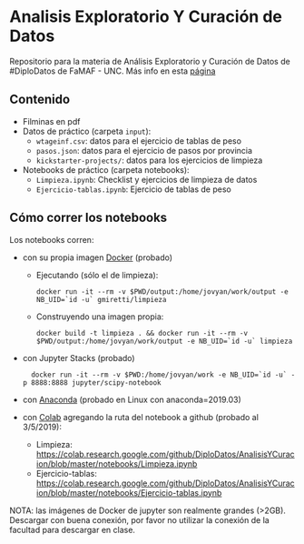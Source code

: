 # Analisis Exploratorio Y Curación de Datos

Repositorio para la materia de Análisis Exploratorio y Curación de Datos de #DiploDatos de FaMAF - UNC. Más info en esta [página](http://diplodatos.famaf.unc.edu.ar/analisis-y-curacion-de-datos/)

## Contenido

* Filminas en pdf
* Datos de práctico (carpeta `input`):
    * `wtageinf.csv`: datos para el ejercicio de tablas de peso
    * `pasos.json`: datos para el ejercicio de pasos por provincia
    * `kickstarter-projects/`: datos para los ejercicios de limpieza
* Notebooks de práctico (carpeta notebooks):
    * `Limpieza.ipynb`: Checklist y ejercicios de limpieza de datos
    * `Ejercicio-tablas.ipynb`: Ejercicio de tablas de peso

## Cómo correr los notebooks

Los notebooks corren:

* con su propia imagen [Docker](https://hub.docker.com/r/gmiretti/limpieza) (probado)
  * Ejecutando (sólo el de limpieza):

        docker run -it --rm -v $PWD/output:/home/jovyan/work/output -e NB_UID=`id -u` gmiretti/limpieza

  * Construyendo una imagen propia:

        docker build -t limpieza . && docker run -it --rm -v $PWD/output:/home/jovyan/work/output -e NB_UID=`id -u` limpieza
* con Jupyter Stacks (probado)

        docker run -it --rm -v $PWD:/home/jovyan/work -e NB_UID=`id -u` -p 8888:8888 jupyter/scipy-notebook
* con [Anaconda](https://www.anaconda.com/distribution/) (probado en Linux con anaconda=2019.03)
* con [Colab](https://colab.research.google.com/) agregando la ruta del notebook a github (probado al 3/5/2019):
    * Limpieza: https://colab.research.google.com/github/DiploDatos/AnalisisYCuracion/blob/master/notebooks/Limpieza.ipynb
    * Ejercicio-tablas: https://colab.research.google.com/github/DiploDatos/AnalisisYCuracion/blob/master/notebooks/Ejercicio-tablas.ipynb

NOTA: las imágenes de Docker de jupyter son realmente grandes (>2GB). Descargar con buena conexión, por favor no utilizar la conexión de la facultad para descargar en clase.